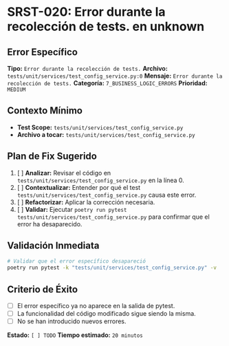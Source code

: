 # SRST-020: Error durante la recolección de tests. en unknown

## Error Específico
**Tipo:** `Error durante la recolección de tests.`
**Archivo:** `tests/unit/services/test_config_service.py:0`
**Mensaje:** `Error durante la recolección de tests.`
**Categoría:** `7_BUSINESS_LOGIC_ERRORS`
**Prioridad:** `MEDIUM`

## Contexto Mínimo
- **Test Scope:** `tests/unit/services/test_config_service.py`
- **Archivo a tocar:** `tests/unit/services/test_config_service.py`

## Plan de Fix Sugerido
1. [ ] **Analizar:** Revisar el código en `tests/unit/services/test_config_service.py` en la línea 0.
2. [ ] **Contextualizar:** Entender por qué el test `tests/unit/services/test_config_service.py` causa este error.
3. [ ] **Refactorizar:** Aplicar la corrección necesaria.
4. [ ] **Validar:** Ejecutar `poetry run pytest tests/unit/services/test_config_service.py` para confirmar que el error ha desaparecido.

## Validación Inmediata
```bash
# Validar que el error específico desapareció
poetry run pytest -k "tests/unit/services/test_config_service.py" -v
```

## Criterio de Éxito
- [ ] El error específico ya no aparece en la salida de pytest.
- [ ] La funcionalidad del código modificado sigue siendo la misma.
- [ ] No se han introducido nuevos errores.

**Estado:** `[ ] TODO`
**Tiempo estimado:** `20 minutos`
